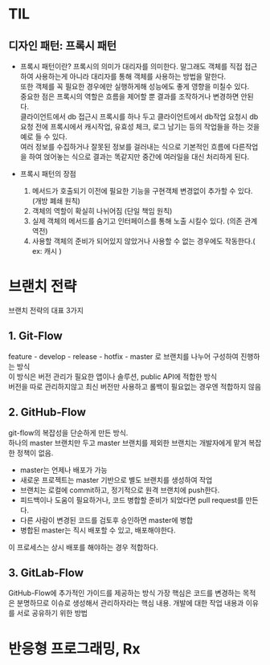 # TIL

## 디자인 패턴: 프록시 패턴

- 프록시 패턴이란?
프록시의 의미가 대리자를 의미한다. 말그래도 객체를 직접 접근하여 사용하는게 아니라 대리자를 통해 객체를 사용하는 방법을 말한다.    
또한 객체를 꼭 필요한 경우에만 실행하게해 성능에도 좋게 영향을 미칠수 있다.     
중요한 점은 프록시의 역할은 흐름을 제어할 뿐 결과를 조작하거나 변경하면 안된다.     
클라이언트에서 db 접근시 프록시를 하나 두고 클라이언트에서 db작업 요청시 db요청 전에 프록시에서 캐시작업, 유효성 체크, 로그 남기는 등의 작업들을 하는 것을 예로 들 수 있다.    
여러 정보를 수집하거나 잘못된 정보를 걸러내는 식으로 기본적인 흐름에 다른작업을 하여 얹어놓는 식으로 결과는 똑같지만 중간에 여러일을 대신 처리하게 된다.

- 프록시 패턴의 장점
  1. 메서드가 호출되기 이전에 필요한 기능을 구현객체 변경없이 추가할 수 있다. (개방 폐쇄 원칙)
  2. 객체의 역할이 확실히 나뉘어짐 (단일 책임 원칙)
  3. 실제 객체의 메서드를 숨기고 인터페이스를 통해 노출 시킬수 있다. (의존 관계 역전)
  4. 사용할 객체의 준비가 되어있지 않았거나 사용할 수 없는 경우에도 작동한다.( ex: 캐시 )

# 브랜치 전략
브랜치 전략의 대표 3가지

## 1. Git-Flow
feature - develop - release - hotfix - master 로 브랜치를 나누어 구성하여 진행하는 방식    
이 방식은 버전 관리가 필요한 앱이나 솔루션, public API에 적합한 방식    
버전을 따로 관리하지않고 최신 버전만 사용하고 롤백이 필요없는 경우엔 적합하지 않음

## 2. GitHub-Flow
git-flow의 복잡성을 단순하게 만든 방식.    
하나의 master 브랜치만 두고 master 브랜치를 제외한 브랜치는 개발자에게 맡겨 복잡한 정책이 없음.   
- master는 언제나 배포가 가능
- 새로운 프로젝트는 master 기반으로 별도 브랜치를 생성하여 작업
- 브랜치는 로컬에 commit하고, 정기적으로 원격 브랜치에 push한다.
- 피드백이나 도움이 필요하거나, 코드 병합할 준비가 되었다면 pull request를 만든다.
- 다른 사람이 변경된 코드를 검토후 승인하면 master에 병합
- 병합된 master는 직시 배포할 수 있고, 배포해야한다.    

이 프로세스는 상시 배포를 해야하는 경우 적합하다.

## 3. GitLab-Flow
GitHub-Flow에 추가적인 가이드를 제공하는 방식
가장 핵심은 코드를 변경하는 목적은 분명하므로 이슈로 생성해서 관리하자라는 핵심 내용.
개발에 대한 작업 내용과 이유를 서로 공유하기 위한 방법


# 반응형 프로그래밍, Rx
